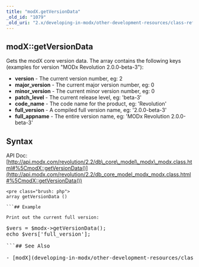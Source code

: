 ```yaml
---
title: "modX.getVersionData"
_old_id: "1079"
_old_uri: "2.x/developing-in-modx/other-development-resources/class-reference/modx/modx.getversiondata"
---
```


## modX::getVersionData

Gets the modX core version data. The array contains the following keys (examples for version "MODx Revolution 2.0.0-beta-3"):

- **version** - The current version number, eg: 2
- **major\_version** - The current major version number, eg: 0
- **minor\_version** - The current minor version number, eg: 0
- **patch\_level** - The current release level, eg: 'beta-3'
- **code\_name** - The code name for the product, eg: 'Revolution'
- **full\_version** - A compiled full version name, eg: '2.0.0-beta-3'
- **full\_appname** - The entire version name, eg: 'MODx Revolution 2.0.0-beta-3'

## Syntax

API Doc: [http://api.modx.com/revolution/2.2/db\_core\_model\_modx\_modx.class.html#%5CmodX::getVersionData()](http://api.modx.com/revolution/2.2/db_core_model_modx_modx.class.html#%5CmodX::getVersionData())

```
<pre class="brush: php">
array getVersionData ()

```## Example

Print out the current full version:

```
<pre class="brush: php">
$vers = $modx->getVersionData();
echo $vers['full_version'];

```## See Also

- [modX](developing-in-modx/other-development-resources/class-reference/modx "modX")